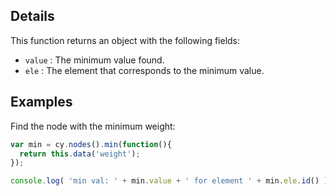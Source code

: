 ## Details

This function returns an object with the following fields:

* `value` : The minimum value found.
* `ele` : The element that corresponds to the minimum value.


## Examples

Find the node with the minimum weight:
```js
var min = cy.nodes().min(function(){
  return this.data('weight');
});

console.log( 'min val: ' + min.value + ' for element ' + min.ele.id() );
```